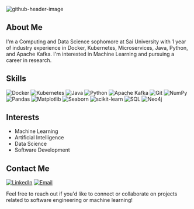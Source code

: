 ![github-header-image](https://github.com/vidhyakshayakannan/vidhyakshayakannan/assets/79592240/fc4eccd6-2c80-49f5-adfd-13184c37e2d3)

## About Me
I'm a Computing and Data Science sophomore at Sai University with 1 year of industry experience in Docker, Kubernetes, Microservices, Java, Python, and Apache Kafka.
I'm interested in Machine Learning and pursuing a career in research.

## Skills
![Docker](https://img.shields.io/badge/Docker-2496ED?logo=docker&logoColor=white&style=for-the-badge)
![Kubernetes](https://img.shields.io/badge/Kubernetes-326CE5?logo=kubernetes&logoColor=white&style=for-the-badge)
![Java](https://img.shields.io/badge/Java-007396?logo=java&logoColor=white&style=for-the-badge)
![Python](https://img.shields.io/badge/Python-3776AB?logo=python&logoColor=white&style=for-the-badge)
![Apache Kafka](https://img.shields.io/badge/Apache%20Kafka-231F20?logo=apachekafka&logoColor=white&style=for-the-badge)
![Git](https://img.shields.io/badge/Git-F05032?logo=git&logoColor=white&style=for-the-badge)
![NumPy](https://img.shields.io/badge/NumPy-013243?logo=numpy&logoColor=white&style=for-the-badge)
![Pandas](https://img.shields.io/badge/Pandas-150458?logo=pandas&logoColor=white&style=for-the-badge)
![Matplotlib](https://img.shields.io/badge/Matplotlib-3776AB?logo=matplotlib&logoColor=white&style=for-the-badge)
![Seaborn](https://img.shields.io/badge/Seaborn-4C72B0?logo=seaborn&logoColor=white&style=for-the-badge)
![scikit-learn](https://img.shields.io/badge/scikit--learn-F7931E?logo=scikit-learn&logoColor=white&style=for-the-badge)
![SQL](https://img.shields.io/badge/SQL-4479A1?logo=sql&logoColor=white&style=for-the-badge)
![Neo4j](https://img.shields.io/badge/Neo4j-008CC1?logo=neo4j&logoColor=white&style=for-the-badge)



## Interests
- Machine Learning
- Artificial Intelligence
- Data Science
- Software Development


## Contact Me
[![LinkedIn](https://img.shields.io/badge/LinkedIn-0077B5?logo=linkedin&logoColor=white&style=for-the-badge)](https://www.linkedin.com/in/vidhyakshayakannan)
[![Email](https://img.shields.io/badge/Email-D14836?logo=gmail&logoColor=white&style=for-the-badge)](mailto:vidhyakshaya.k-26@scds.saiuniversity.edu.in)

Feel free to reach out if you'd like to connect or collaborate on projects related to software engineering or machine learning!
